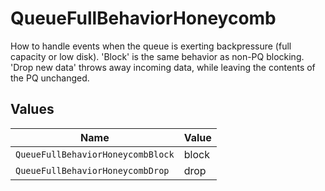 # QueueFullBehaviorHoneycomb

How to handle events when the queue is exerting backpressure (full capacity or low disk). 'Block' is the same behavior as non-PQ blocking. 'Drop new data' throws away incoming data, while leaving the contents of the PQ unchanged.


## Values

| Name                              | Value                             |
| --------------------------------- | --------------------------------- |
| `QueueFullBehaviorHoneycombBlock` | block                             |
| `QueueFullBehaviorHoneycombDrop`  | drop                              |